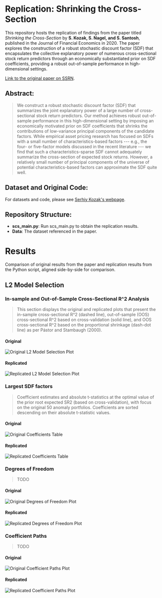 # Replication: Shrinking the Cross-Section

This repository hosts the replication of findings from the paper titled *Shrinking the Cross-Section* by **S. Kozak, S. Nagel, and S. Santosh**, published in the Journal of Financial Economics in 2020. The paper explores the construction of a robust stochastic discount factor (SDF) that encapsulates the collective explanatory power of numerous cross-sectional stock return predictors through an economically substantiated prior on SDF coefficients, providing a robust out-of-sample performance in high-dimensional settings.

[Link to the original paper on SSRN](https://papers.ssrn.com/sol3/papers.cfm?abstract_id=2945663).

## Abstract:
> We construct a robust stochastic discount factor (SDF) that summarizes the joint explanatory power of a large number of cross-sectional stock return predictors. Our method achieves robust out-of-sample performance in this high-dimensional setting by imposing an economically motivated prior on SDF coefficients that shrinks the contributions of low-variance principal components of the candidate factors. While empirical asset pricing research has focused on SDFs with a small number of characteristics-based factors --- e.g., the four- or five-factor models discussed in the recent literature --- we find that such a characteristics-sparse SDF cannot adequately summarize the cross-section of expected stock returns. However, a relatively small number of principal components of the universe of potential characteristics-based factors can approximate the SDF quite well.

## Dataset and Original Code:
For datasets and code, please see [Serhiy Kozak's webpage](https://www.serhiykozak.com/data).


## Repository Structure:
- **scs_main.py**: Run scs_main.py to obtain the replication results.
- **Data**: The dataset referenced in the paper.

# Results
Comparison of original results from the paper and replication results from the Python script, aligned side-by-side for comparison.

## L2 Model Selection
### In-sample and Out-of-Sample Cross-Sectional R^2 Analysis
> This section displays the original and replicated plots that present the in-sample cross-sectional R^2 (dashed line), out-of-sample (OOS) cross-sectional R^2 based on cross-validation (solid line), and OOS cross-sectional R^2 based on the proportional shrinkage (dash-dot line) as per Pástor and Stambaugh (2000).

#### Original
![Original L2 Model Selection Plot](results_export/cross_validation_original.png)

#### Replicated
![Replicated L2 Model Selection Plot](results_export/cross_validation.png)


### Largest SDF factors
> Coefficient estimates and absolute t-statistics at the optimal value of the prior root expected SR2 (based on cross-validation), with focus on the original 50 anomaly portfolios. Coefficients are sorted descending on their absolute t-statistic values.

#### Original
![Original Coefficients Table](results_export/coefficients_table_original.png)

#### Replicated
![Replicated Coefficients Table](results_export/coefficients_table_replication.png)

### Degrees of Freedom
> TODO

#### Original
![Original Degrees of Freedom Plot](results_export/degrees_of_freedom_original.png)

#### Replicated
![Replicated Degrees of Freedom Plot](results_export/degrees_of_freedom.png)

### Coefficient Paths
> TODO

#### Original
![Original Coefficient Paths Plot](results_export/coefficient_paths_original.png)

#### Replicated
![Replicated Coefficient Paths Plot](results_export/coefficients_paths.png)



